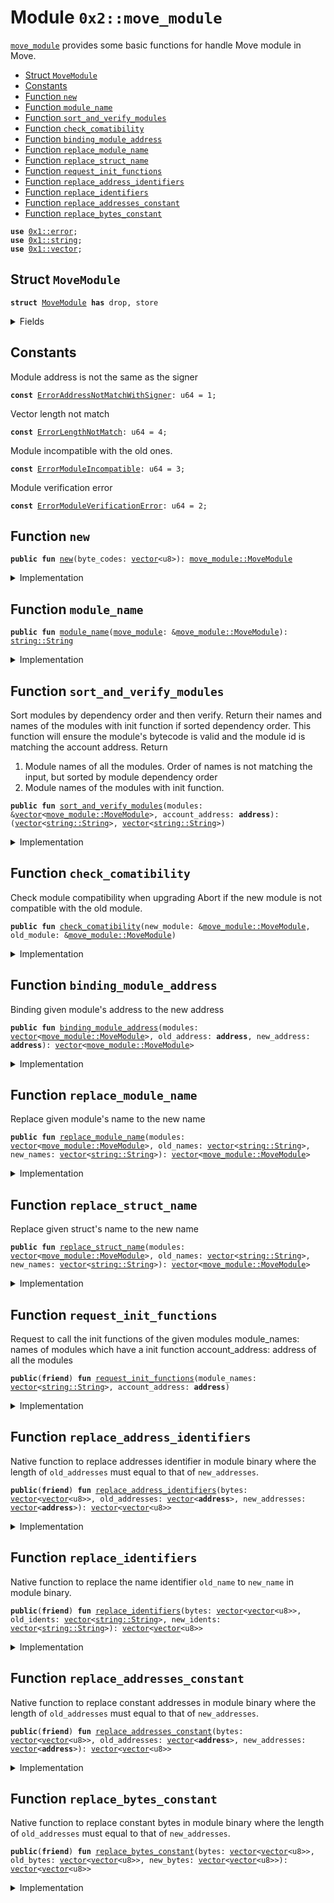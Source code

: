 
<a name="0x2_move_module"></a>

# Module `0x2::move_module`

<code><a href="move_module.md#0x2_move_module">move_module</a></code> provides some basic functions for handle Move module in Move.


-  [Struct `MoveModule`](#0x2_move_module_MoveModule)
-  [Constants](#@Constants_0)
-  [Function `new`](#0x2_move_module_new)
-  [Function `module_name`](#0x2_move_module_module_name)
-  [Function `sort_and_verify_modules`](#0x2_move_module_sort_and_verify_modules)
-  [Function `check_comatibility`](#0x2_move_module_check_comatibility)
-  [Function `binding_module_address`](#0x2_move_module_binding_module_address)
-  [Function `replace_module_name`](#0x2_move_module_replace_module_name)
-  [Function `replace_struct_name`](#0x2_move_module_replace_struct_name)
-  [Function `request_init_functions`](#0x2_move_module_request_init_functions)
-  [Function `replace_address_identifiers`](#0x2_move_module_replace_address_identifiers)
-  [Function `replace_identifiers`](#0x2_move_module_replace_identifiers)
-  [Function `replace_addresses_constant`](#0x2_move_module_replace_addresses_constant)
-  [Function `replace_bytes_constant`](#0x2_move_module_replace_bytes_constant)


<pre><code><b>use</b> <a href="">0x1::error</a>;
<b>use</b> <a href="">0x1::string</a>;
<b>use</b> <a href="">0x1::vector</a>;
</code></pre>



<a name="0x2_move_module_MoveModule"></a>

## Struct `MoveModule`



<pre><code><b>struct</b> <a href="move_module.md#0x2_move_module_MoveModule">MoveModule</a> <b>has</b> drop, store
</code></pre>



<details>
<summary>Fields</summary>


<dl>
<dt>
<code>byte_codes: <a href="">vector</a>&lt;u8&gt;</code>
</dt>
<dd>

</dd>
</dl>


</details>

<a name="@Constants_0"></a>

## Constants


<a name="0x2_move_module_ErrorAddressNotMatchWithSigner"></a>

Module address is not the same as the signer


<pre><code><b>const</b> <a href="move_module.md#0x2_move_module_ErrorAddressNotMatchWithSigner">ErrorAddressNotMatchWithSigner</a>: u64 = 1;
</code></pre>



<a name="0x2_move_module_ErrorLengthNotMatch"></a>

Vector length not match


<pre><code><b>const</b> <a href="move_module.md#0x2_move_module_ErrorLengthNotMatch">ErrorLengthNotMatch</a>: u64 = 4;
</code></pre>



<a name="0x2_move_module_ErrorModuleIncompatible"></a>

Module incompatible with the old ones.


<pre><code><b>const</b> <a href="move_module.md#0x2_move_module_ErrorModuleIncompatible">ErrorModuleIncompatible</a>: u64 = 3;
</code></pre>



<a name="0x2_move_module_ErrorModuleVerificationError"></a>

Module verification error


<pre><code><b>const</b> <a href="move_module.md#0x2_move_module_ErrorModuleVerificationError">ErrorModuleVerificationError</a>: u64 = 2;
</code></pre>



<a name="0x2_move_module_new"></a>

## Function `new`



<pre><code><b>public</b> <b>fun</b> <a href="move_module.md#0x2_move_module_new">new</a>(byte_codes: <a href="">vector</a>&lt;u8&gt;): <a href="move_module.md#0x2_move_module_MoveModule">move_module::MoveModule</a>
</code></pre>



<details>
<summary>Implementation</summary>


<pre><code><b>public</b> <b>fun</b> <a href="move_module.md#0x2_move_module_new">new</a>(byte_codes: <a href="">vector</a>&lt;u8&gt;) : <a href="move_module.md#0x2_move_module_MoveModule">MoveModule</a> {
    <a href="move_module.md#0x2_move_module_MoveModule">MoveModule</a> {
        byte_codes,
    }
}
</code></pre>



</details>

<a name="0x2_move_module_module_name"></a>

## Function `module_name`



<pre><code><b>public</b> <b>fun</b> <a href="move_module.md#0x2_move_module_module_name">module_name</a>(<a href="move_module.md#0x2_move_module">move_module</a>: &<a href="move_module.md#0x2_move_module_MoveModule">move_module::MoveModule</a>): <a href="_String">string::String</a>
</code></pre>



<details>
<summary>Implementation</summary>


<pre><code><b>public</b> <b>fun</b> <a href="move_module.md#0x2_move_module_module_name">module_name</a>(<a href="move_module.md#0x2_move_module">move_module</a>: &<a href="move_module.md#0x2_move_module_MoveModule">MoveModule</a>): String {
    <a href="move_module.md#0x2_move_module_module_name_inner">module_name_inner</a>(&<a href="move_module.md#0x2_move_module">move_module</a>.byte_codes)
}
</code></pre>



</details>

<a name="0x2_move_module_sort_and_verify_modules"></a>

## Function `sort_and_verify_modules`

Sort modules by dependency order and then verify.
Return their names and names of the modules with init function if sorted dependency order.
This function will ensure the module's bytecode is valid and the module id is matching the account address.
Return
1. Module names of all the modules. Order of names is not matching the input, but sorted by module dependency order
2. Module names of the modules with init function.


<pre><code><b>public</b> <b>fun</b> <a href="move_module.md#0x2_move_module_sort_and_verify_modules">sort_and_verify_modules</a>(modules: &<a href="">vector</a>&lt;<a href="move_module.md#0x2_move_module_MoveModule">move_module::MoveModule</a>&gt;, account_address: <b>address</b>): (<a href="">vector</a>&lt;<a href="_String">string::String</a>&gt;, <a href="">vector</a>&lt;<a href="_String">string::String</a>&gt;)
</code></pre>



<details>
<summary>Implementation</summary>


<pre><code><b>public</b> <b>fun</b> <a href="move_module.md#0x2_move_module_sort_and_verify_modules">sort_and_verify_modules</a>(modules: &<a href="">vector</a>&lt;<a href="move_module.md#0x2_move_module_MoveModule">MoveModule</a>&gt;, account_address: <b>address</b>): (<a href="">vector</a>&lt;String&gt;, <a href="">vector</a>&lt;String&gt;) {
    <b>let</b> bytes_vec = <a href="_empty">vector::empty</a>&lt;<a href="">vector</a>&lt;u8&gt;&gt;();
    <b>let</b> i = 0u64;
    <b>let</b> len = <a href="_length">vector::length</a>(modules);
    <b>while</b> (i &lt; len) {
        <a href="_push_back">vector::push_back</a>(&<b>mut</b> bytes_vec, <a href="_borrow">vector::borrow</a>(modules, i).byte_codes);
        i = i + 1;
    };
    <a href="move_module.md#0x2_move_module_sort_and_verify_modules_inner">sort_and_verify_modules_inner</a>(bytes_vec, account_address)
}
</code></pre>



</details>

<a name="0x2_move_module_check_comatibility"></a>

## Function `check_comatibility`

Check module compatibility when upgrading
Abort if the new module is not compatible with the old module.


<pre><code><b>public</b> <b>fun</b> <a href="move_module.md#0x2_move_module_check_comatibility">check_comatibility</a>(new_module: &<a href="move_module.md#0x2_move_module_MoveModule">move_module::MoveModule</a>, old_module: &<a href="move_module.md#0x2_move_module_MoveModule">move_module::MoveModule</a>)
</code></pre>



<details>
<summary>Implementation</summary>


<pre><code><b>public</b> <b>fun</b> <a href="move_module.md#0x2_move_module_check_comatibility">check_comatibility</a>(new_module: &<a href="move_module.md#0x2_move_module_MoveModule">MoveModule</a>, old_module: &<a href="move_module.md#0x2_move_module_MoveModule">MoveModule</a>) {
    <a href="move_module.md#0x2_move_module_check_compatibililty_inner">check_compatibililty_inner</a>(new_module.byte_codes, old_module.byte_codes);
}
</code></pre>



</details>

<a name="0x2_move_module_binding_module_address"></a>

## Function `binding_module_address`

Binding given module's address to the new address


<pre><code><b>public</b> <b>fun</b> <a href="move_module.md#0x2_move_module_binding_module_address">binding_module_address</a>(modules: <a href="">vector</a>&lt;<a href="move_module.md#0x2_move_module_MoveModule">move_module::MoveModule</a>&gt;, old_address: <b>address</b>, new_address: <b>address</b>): <a href="">vector</a>&lt;<a href="move_module.md#0x2_move_module_MoveModule">move_module::MoveModule</a>&gt;
</code></pre>



<details>
<summary>Implementation</summary>


<pre><code><b>public</b> <b>fun</b> <a href="move_module.md#0x2_move_module_binding_module_address">binding_module_address</a>(
    modules: <a href="">vector</a>&lt;<a href="move_module.md#0x2_move_module_MoveModule">MoveModule</a>&gt;,
    old_address: <b>address</b>,
    new_address: <b>address</b>,
): <a href="">vector</a>&lt;<a href="move_module.md#0x2_move_module_MoveModule">MoveModule</a>&gt; {
    <b>let</b> bytes_vec = <a href="_empty">vector::empty</a>&lt;<a href="">vector</a>&lt;u8&gt;&gt;();
    <b>let</b> i = 0u64;
    <b>let</b> len = <a href="_length">vector::length</a>(&modules);
    <b>while</b> (i &lt; len) {
        <a href="_push_back">vector::push_back</a>(&<b>mut</b> bytes_vec, <a href="_pop_back">vector::pop_back</a>(&<b>mut</b> modules).byte_codes);
        i = i + 1;
    };
    <b>let</b> old_addresses = <a href="_singleton">vector::singleton</a>(old_address);
    <b>let</b> new_addresses = <a href="_singleton">vector::singleton</a>(new_address);

    <b>let</b> rebinded_bytes = <a href="move_module.md#0x2_move_module_replace_address_identifiers">replace_address_identifiers</a>(bytes_vec, old_addresses, new_addresses);
    <b>let</b> rebinded_bytes = <a href="move_module.md#0x2_move_module_replace_addresses_constant">replace_addresses_constant</a>(rebinded_bytes, old_addresses, new_addresses);
    <b>let</b> rebinded_modules = <a href="_empty">vector::empty</a>&lt;<a href="move_module.md#0x2_move_module_MoveModule">MoveModule</a>&gt;();
    i = 0u64;
    <b>let</b> len = <a href="_length">vector::length</a>(&rebinded_bytes);
    <b>while</b> (i &lt; len) {
        <a href="_push_back">vector::push_back</a>(&<b>mut</b> rebinded_modules, <a href="move_module.md#0x2_move_module_MoveModule">MoveModule</a> {
            byte_codes: <a href="_pop_back">vector::pop_back</a>(&<b>mut</b> rebinded_bytes),
        });
        i = i + 1;
    };
    <a href="_destroy_empty">vector::destroy_empty</a>(rebinded_bytes);
    rebinded_modules
}
</code></pre>



</details>

<a name="0x2_move_module_replace_module_name"></a>

## Function `replace_module_name`

Replace given module's name to the new name


<pre><code><b>public</b> <b>fun</b> <a href="move_module.md#0x2_move_module_replace_module_name">replace_module_name</a>(modules: <a href="">vector</a>&lt;<a href="move_module.md#0x2_move_module_MoveModule">move_module::MoveModule</a>&gt;, old_names: <a href="">vector</a>&lt;<a href="_String">string::String</a>&gt;, new_names: <a href="">vector</a>&lt;<a href="_String">string::String</a>&gt;): <a href="">vector</a>&lt;<a href="move_module.md#0x2_move_module_MoveModule">move_module::MoveModule</a>&gt;
</code></pre>



<details>
<summary>Implementation</summary>


<pre><code><b>public</b> <b>fun</b> <a href="move_module.md#0x2_move_module_replace_module_name">replace_module_name</a>(
    modules: <a href="">vector</a>&lt;<a href="move_module.md#0x2_move_module_MoveModule">MoveModule</a>&gt;,
    old_names: <a href="">vector</a>&lt;String&gt;,
    new_names: <a href="">vector</a>&lt;String&gt;,
): <a href="">vector</a>&lt;<a href="move_module.md#0x2_move_module_MoveModule">MoveModule</a>&gt; {
    <b>assert</b>!(
        <a href="_length">vector::length</a>(&old_names) == <a href="_length">vector::length</a>(&new_names),
        <a href="_invalid_argument">error::invalid_argument</a>(<a href="move_module.md#0x2_move_module_ErrorLengthNotMatch">ErrorLengthNotMatch</a>)
    );
    <b>let</b> bytes_vec = <a href="_empty">vector::empty</a>&lt;<a href="">vector</a>&lt;u8&gt;&gt;();
    <b>let</b> i = 0u64;
    <b>let</b> len = <a href="_length">vector::length</a>(&modules);
    <b>while</b> (i &lt; len) {
        <a href="_push_back">vector::push_back</a>(&<b>mut</b> bytes_vec, <a href="_pop_back">vector::pop_back</a>(&<b>mut</b> modules).byte_codes);
        i = i + 1;
    };

    <b>let</b> rebinded_bytes = <a href="move_module.md#0x2_move_module_replace_identifiers">replace_identifiers</a>(bytes_vec, old_names, new_names);
    <b>let</b> rebinded_modules = <a href="_empty">vector::empty</a>&lt;<a href="move_module.md#0x2_move_module_MoveModule">MoveModule</a>&gt;();
    i = 0u64;
    <b>let</b> len = <a href="_length">vector::length</a>(&rebinded_bytes);
    <b>while</b> (i &lt; len) {
        <a href="_push_back">vector::push_back</a>(&<b>mut</b> rebinded_modules, <a href="move_module.md#0x2_move_module_MoveModule">MoveModule</a> {
            byte_codes: <a href="_pop_back">vector::pop_back</a>(&<b>mut</b> rebinded_bytes),
        });
        i = i + 1;
    };
    <a href="_destroy_empty">vector::destroy_empty</a>(rebinded_bytes);
    rebinded_modules
}
</code></pre>



</details>

<a name="0x2_move_module_replace_struct_name"></a>

## Function `replace_struct_name`

Replace given struct's name to the new name


<pre><code><b>public</b> <b>fun</b> <a href="move_module.md#0x2_move_module_replace_struct_name">replace_struct_name</a>(modules: <a href="">vector</a>&lt;<a href="move_module.md#0x2_move_module_MoveModule">move_module::MoveModule</a>&gt;, old_names: <a href="">vector</a>&lt;<a href="_String">string::String</a>&gt;, new_names: <a href="">vector</a>&lt;<a href="_String">string::String</a>&gt;): <a href="">vector</a>&lt;<a href="move_module.md#0x2_move_module_MoveModule">move_module::MoveModule</a>&gt;
</code></pre>



<details>
<summary>Implementation</summary>


<pre><code><b>public</b> <b>fun</b> <a href="move_module.md#0x2_move_module_replace_struct_name">replace_struct_name</a>(
    modules: <a href="">vector</a>&lt;<a href="move_module.md#0x2_move_module_MoveModule">MoveModule</a>&gt;,
    old_names: <a href="">vector</a>&lt;String&gt;,
    new_names: <a href="">vector</a>&lt;String&gt;,
): <a href="">vector</a>&lt;<a href="move_module.md#0x2_move_module_MoveModule">MoveModule</a>&gt; {
    <a href="move_module.md#0x2_move_module_replace_module_name">replace_module_name</a>(modules, old_names, new_names)
}
</code></pre>



</details>

<a name="0x2_move_module_request_init_functions"></a>

## Function `request_init_functions`

Request to call the init functions of the given modules
module_names: names of modules which have a init function
account_address: address of all the modules


<pre><code><b>public</b>(<b>friend</b>) <b>fun</b> <a href="move_module.md#0x2_move_module_request_init_functions">request_init_functions</a>(module_names: <a href="">vector</a>&lt;<a href="_String">string::String</a>&gt;, account_address: <b>address</b>)
</code></pre>



<details>
<summary>Implementation</summary>


<pre><code><b>native</b> <b>public</b>(<b>friend</b>) <b>fun</b> <a href="move_module.md#0x2_move_module_request_init_functions">request_init_functions</a>(module_names: <a href="">vector</a>&lt;String&gt;, account_address: <b>address</b>);
</code></pre>



</details>

<a name="0x2_move_module_replace_address_identifiers"></a>

## Function `replace_address_identifiers`

Native function to replace addresses identifier in module binary where the length of
<code>old_addresses</code> must equal to that of <code>new_addresses</code>.


<pre><code><b>public</b>(<b>friend</b>) <b>fun</b> <a href="move_module.md#0x2_move_module_replace_address_identifiers">replace_address_identifiers</a>(bytes: <a href="">vector</a>&lt;<a href="">vector</a>&lt;u8&gt;&gt;, old_addresses: <a href="">vector</a>&lt;<b>address</b>&gt;, new_addresses: <a href="">vector</a>&lt;<b>address</b>&gt;): <a href="">vector</a>&lt;<a href="">vector</a>&lt;u8&gt;&gt;
</code></pre>



<details>
<summary>Implementation</summary>


<pre><code><b>native</b> <b>public</b>(<b>friend</b>) <b>fun</b> <a href="move_module.md#0x2_move_module_replace_address_identifiers">replace_address_identifiers</a>(
    bytes: <a href="">vector</a>&lt;<a href="">vector</a>&lt;u8&gt;&gt;,
    old_addresses: <a href="">vector</a>&lt;<b>address</b>&gt;,
    new_addresses: <a href="">vector</a>&lt;<b>address</b>&gt;,
): <a href="">vector</a>&lt;<a href="">vector</a>&lt;u8&gt;&gt;;
</code></pre>



</details>

<a name="0x2_move_module_replace_identifiers"></a>

## Function `replace_identifiers`

Native function to replace the name identifier <code>old_name</code> to <code>new_name</code> in module binary.


<pre><code><b>public</b>(<b>friend</b>) <b>fun</b> <a href="move_module.md#0x2_move_module_replace_identifiers">replace_identifiers</a>(bytes: <a href="">vector</a>&lt;<a href="">vector</a>&lt;u8&gt;&gt;, old_idents: <a href="">vector</a>&lt;<a href="_String">string::String</a>&gt;, new_idents: <a href="">vector</a>&lt;<a href="_String">string::String</a>&gt;): <a href="">vector</a>&lt;<a href="">vector</a>&lt;u8&gt;&gt;
</code></pre>



<details>
<summary>Implementation</summary>


<pre><code><b>native</b> <b>public</b>(<b>friend</b>) <b>fun</b> <a href="move_module.md#0x2_move_module_replace_identifiers">replace_identifiers</a>(
    bytes: <a href="">vector</a>&lt;<a href="">vector</a>&lt;u8&gt;&gt;,
    old_idents: <a href="">vector</a>&lt;String&gt;,
    new_idents: <a href="">vector</a>&lt;String&gt;,
): <a href="">vector</a>&lt;<a href="">vector</a>&lt;u8&gt;&gt;;
</code></pre>



</details>

<a name="0x2_move_module_replace_addresses_constant"></a>

## Function `replace_addresses_constant`

Native function to replace constant addresses in module binary where the length of
<code>old_addresses</code> must equal to that of <code>new_addresses</code>.


<pre><code><b>public</b>(<b>friend</b>) <b>fun</b> <a href="move_module.md#0x2_move_module_replace_addresses_constant">replace_addresses_constant</a>(bytes: <a href="">vector</a>&lt;<a href="">vector</a>&lt;u8&gt;&gt;, old_addresses: <a href="">vector</a>&lt;<b>address</b>&gt;, new_addresses: <a href="">vector</a>&lt;<b>address</b>&gt;): <a href="">vector</a>&lt;<a href="">vector</a>&lt;u8&gt;&gt;
</code></pre>



<details>
<summary>Implementation</summary>


<pre><code><b>native</b> <b>public</b>(<b>friend</b>) <b>fun</b> <a href="move_module.md#0x2_move_module_replace_addresses_constant">replace_addresses_constant</a>(
    bytes: <a href="">vector</a>&lt;<a href="">vector</a>&lt;u8&gt;&gt;,
    old_addresses: <a href="">vector</a>&lt;<b>address</b>&gt;,
    new_addresses: <a href="">vector</a>&lt;<b>address</b>&gt;,
): <a href="">vector</a>&lt;<a href="">vector</a>&lt;u8&gt;&gt;;
</code></pre>



</details>

<a name="0x2_move_module_replace_bytes_constant"></a>

## Function `replace_bytes_constant`

Native function to replace constant bytes in module binary where the length of
<code>old_addresses</code> must equal to that of <code>new_addresses</code>.


<pre><code><b>public</b>(<b>friend</b>) <b>fun</b> <a href="move_module.md#0x2_move_module_replace_bytes_constant">replace_bytes_constant</a>(bytes: <a href="">vector</a>&lt;<a href="">vector</a>&lt;u8&gt;&gt;, old_bytes: <a href="">vector</a>&lt;<a href="">vector</a>&lt;u8&gt;&gt;, new_bytes: <a href="">vector</a>&lt;<a href="">vector</a>&lt;u8&gt;&gt;): <a href="">vector</a>&lt;<a href="">vector</a>&lt;u8&gt;&gt;
</code></pre>



<details>
<summary>Implementation</summary>


<pre><code><b>native</b> <b>public</b>(<b>friend</b>) <b>fun</b> <a href="move_module.md#0x2_move_module_replace_bytes_constant">replace_bytes_constant</a>(
    bytes: <a href="">vector</a>&lt;<a href="">vector</a>&lt;u8&gt;&gt;,
    old_bytes: <a href="">vector</a>&lt;<a href="">vector</a>&lt;u8&gt;&gt;,
    new_bytes: <a href="">vector</a>&lt;<a href="">vector</a>&lt;u8&gt;&gt;,
): <a href="">vector</a>&lt;<a href="">vector</a>&lt;u8&gt;&gt;;
</code></pre>



</details>
